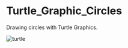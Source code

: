# Turtle_Graphic_Circles
Drawing circles with Turtle Graphics.


![turtle](https://user-images.githubusercontent.com/36127590/120063896-c8ece700-c069-11eb-8aaa-8dcf3f2d7af4.gif)
